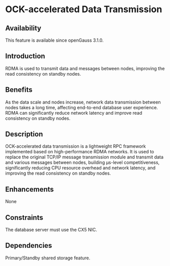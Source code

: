 # OCK-accelerated Data Transmission<a name="EN-US_TOPIC_0000001336415954"></a>

## Availability<a name="section1271121702611"></a>

This feature is available since openGauss 3.1.0.

## Introduction<a name="section389532632615"></a>

RDMA is used to transmit data and messages between nodes, improving the read consistency on standby nodes.

## Benefits<a name="section16338114352616"></a>

As the data scale and nodes increase, network data transmission between nodes takes a long time, affecting end-to-end database user experience. RDMA can significantly reduce network latency and improve read consistency on standby nodes.

## Description<a name="section6556152132619"></a>

OCK-accelerated data transmission is a lightweight RPC framework implemented based on high-performance RDMA networks. It is used to replace the original TCP/IP message transmission module and transmit data and various messages between nodes, building μs-level competitiveness, significantly reducing CPU resource overhead and network latency, and improving the read consistency on standby nodes.

## Enhancements<a name="section12138185182719"></a>

None

## Constraints<a name="section1172911416276"></a>

The database server must use the CX5 NIC.

## Dependencies<a name="section19664925202713"></a>

Primary/Standby shared storage feature.
